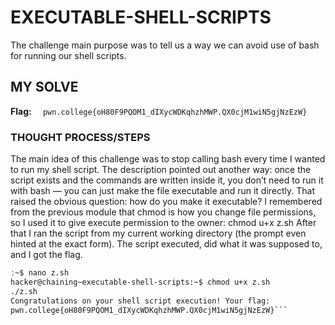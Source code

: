 # EXECUTABLE-SHELL-SCRIPTS
The challenge main purpose was to tell us a way we can avoid use of bash for running our shell scripts.

## MY SOLVE
**Flag:** `  pwn.college{oH80F9PQOM1_dIXycWDKqhzhMWP.QX0cjM1wiN5gjNzEzW}`

### THOUGHT PROCESS/STEPS
The main idea of this challenge was to stop calling bash every time I wanted to run my shell script. The description pointed out 
another way: once the script exists and the commands are written inside it, you don’t need to run it with bash — you can just make 
the file executable and run it directly. That raised the obvious question: how do you make it executable? I remembered from the 
previous module that chmod is how you change file permissions, so I used it to give execute permission to the owner:
chmod u+x z.sh
After that I ran the script from my current working directory (the prompt even hinted at the exact form). The script executed, did what it 
was supposed to, and I got the flag.

```bash
:~$ nano z.sh
hacker@chaining~executable-shell-scripts:~$ chmod u+x z.sh
./z.sh
Congratulations on your shell script execution! Your flag:
pwn.college{oH80F9PQOM1_dIXycWDKqhzhMWP.QX0cjM1wiN5gjNzEzW}```


